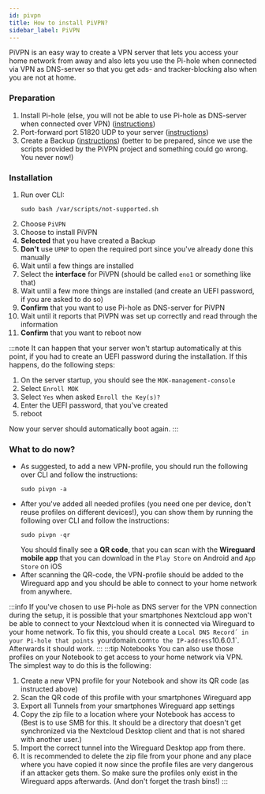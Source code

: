 ```yaml
---
id: pivpn
title: How to install PiVPN?
sidebar_label: PiVPN
---
```


PiVPN is an easy way to create a VPN server that lets you access your home network from away and also lets you use the Pi-hole when connected via VPN as DNS-server so that you get ads- and tracker-blocking also when you are not at home.

### Preparation
1. Install Pi-hole (else, you will not be able to use Pi-hole as DNS-server when connected over VPN) ([instructions](./pi-hole))
1. Port-forward port 51820 UDP to your server ([instructions](./port-forwarding))
1. Create a Backup ([instructions](./manual-backup))
(better to be prepared, since we use the scripts provided by the PiVPN project and something could go wrong. You never now!)

### Installation
1. Run over CLI:
    ```shell
    sudo bash /var/scripts/not-supported.sh
    ```
1. Choose `PiVPN`
1. Choose to install PiVPN
1. **Selected** that you have created a Backup
1. **Don't** use `UPNP` to open the required port since you've already done this manually
1. Wait until a few things are installed
1. Select the **interface** for PiVPN (should be called `eno1` or something like that)
1. Wait until a few more things are installed (and create an UEFI password, if you are asked to do so)
1. **Confirm** that you want to use Pi-hole as DNS-server for PiVPN
1. Wait until it reports that PiVPN was set up correctly and read through the information
1. **Confirm** that you want to reboot now

:::note
It can happen that your server won't startup automatically at this point, if you had to create an UEFI password during the installation. If this happens, do the following steps:
1. On the server startup, you should see the `MOK-management-console`
1. Select `Enroll MOK`
1. Select `Yes` when asked `Enroll the Key(s)?`
1. Enter the UEFI password, that you've created
1. reboot

Now your server should automatically boot again.
:::

### What to do now?
- As suggested, to add a new VPN-profile, you should run the following over CLI and follow the instructions:
    ```shell
    sudo pivpn -a
    ```
- After you've added all needed profiles (you need one per device, don't reuse profiles on different devices!), you can show them by running the following over CLI and follow the instructions:
    ```shell
    sudo pivpn -qr
    ```
    You should finally see a **QR code**, that you can scan with the **Wireguard mobile app** that you can download in the `Play Store` on Android and `App Store` on iOS
- After scanning the QR-code, the VPN-profile should be added to the Wireguard app and you should be able to connect to your home network from anywhere.

:::info
If you've chosen to use Pi-hole as DNS server for the VPN connection during the setup, it is possible that your smartphones Nextcloud app won't be able to connect to your Nextcloud when it is connected via Wireguard to your home network. To fix this, you should create a `Local DNS Record´ in your Pi-hole that points `yourdomain.com` to the IP-address `10.6.0.1`. Afterwards it should work.
:::
:::tip Notebooks
You can also use those profiles on your Notebook to get access to your home network via VPN.<br/>
The simplest way to do this is the following:
1. Create a new VPN profile for your Notebook and show its QR code (as instructed above)
1. Scan the QR code of this profile with your smartphones Wireguard app
1. Export all Tunnels from your smartphones Wireguard app settings
1. Copy the zip file to a location where your Notebook has access to<br/>
(Best is to use SMB for this. It should be a directory that doesn't get synchronized via the Nextcloud Desktop client and that is not shared with another user.) 
1. Import the correct tunnel into the Wireguard Desktop app from there. 
1. It is recommended to delete the zip file from your phone and any place where you have copied it now since the profile files are very dangerous if an attacker gets them. So make sure the profiles only exist in the Wireguard apps afterwards. (And don't forget the trash bins!)
:::
